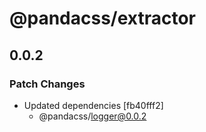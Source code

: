 # @pandacss/extractor

## 0.0.2

### Patch Changes

- Updated dependencies [fb40fff2]
  - @pandacss/logger@0.0.2
